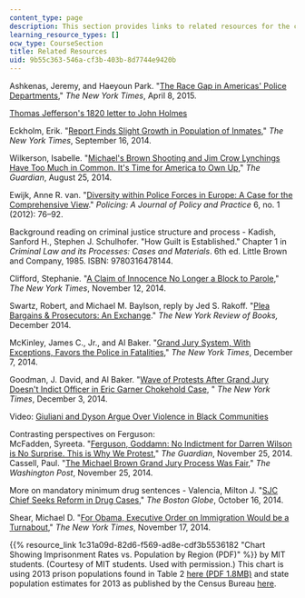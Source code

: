 ```yaml
---
content_type: page
description: This section provides links to related resources for the course.
learning_resource_types: []
ocw_type: CourseSection
title: Related Resources
uid: 9b55c363-546a-cf3b-403b-8d7744e9420b
---
```


Ashkenas, Jeremy, and Haeyoun Park. "[The Race Gap in Americas' Police Departments](http://www.nytimes.com/interactive/2014/09/03/us/the-race-gap-in-americas-police-departments.html)," _The New York Times_, April 8, 2015.

[Thomas Jefferson's 1820 letter to John Holmes](http://www.loc.gov/exhibits/jefferson/159.html)

Eckholm, Erik. "[Report Finds Slight Growth in Population of Inmates](http://www.nytimes.com/2014/09/17/us/number-of-prisoners-in-us-grew-slightly-in-2013-report-finds.html?smprod=nytcore-ipad&smid=nytcore-ipad-share&_r=0)," _The New York Times_, September 16, 2014.

Wilkerson, Isabelle. "[Michael's Brown Shooting and Jim Crow Lynchings Have Too Much in Common. It's Time for America to Own Up](http://www.theguardian.com/commentisfree/2014/aug/25/mike-brown-shooting-jim-crow-lynchings-in-common)," _The Guardian_, August 25, 2014.

Ewijk, Anne R. van. "[Diversity within Police Forces in Europe: A Case for the Comprehensive View](http://dx.doi.org/10.1093/police/par048)." _Policing: A Journal of Policy and Practice_ 6, no. 1 (2012): 76–92.

Background reading on criminal justice structure and process - Kadish, Sanford H., Stephen J. Schulhofer. "How Guilt is Established." Chapter 1 in _Criminal Law and its Processes: Cases and Materials_. 6th ed. Little Brown and Company, 1985. ISBN: 9780316478144.

Clifford, Stephanie. "[A Claim of Innocence No Longer a Block to Parole](http://www.nytimes.com/2014/11/13/nyregion/a-claim-of-innocence-is-no-longer-a-roadblock-to-parole.html?hp&action=click&pgtype=Homepage&module=second-column-region&region=top-news&WT.nav=top-news)," _The New York Times_, November 12, 2014.

Swartz, Robert, and Michael M. Baylson, reply by Jed S. Rakoff. "[Plea Bargains & Prosecutors: An Exchange](http://www.nybooks.com/articles/archives/2014/dec/18/plea-bargains-prosecutors-exchange/?insrc=hpma)." _The New York Review of Books,_ December 2014.

McKinley, James C., Jr., and Al Baker. "[Grand Jury System, With Exceptions, Favors the Police in Fatalities](http://www.nytimes.com/2014/12/08/nyregion/grand-juries-seldom-charge-police-officers-in-fatal-actions.html?hp&action=click&pgtype=Homepage&module=photo-spot-region&region=top-news&WT.nav=top-news&_r=0)," _The New York Times_, December 7, 2014.

Goodman, J. David, and Al Baker. "[Wave of Protests After Grand Jury Doesn't Indict Officer in Eric Garner Chokehold Case](http://www.nytimes.com/2014/12/04/nyregion/grand-jury-said-to-bring-no-charges-in-staten-island-chokehold-death-of-eric-garner.html), " _The New York Times_, December 3, 2014.

Video: [Giuliani and Dyson Argue Over Violence in Black Communities](http://www.nbcnews.com/storyline/michael-brown-shooting/giuliani-dyson-argue-over-violence-black-communities-n254431)

Contrasting perspectives on Ferguson:  
McFadden, Syreeta. "[Ferguson, Goddamn: No Indictment for Darren Wilson is No Surprise. This is Why We Protest](http://www.theguardian.com/commentisfree/2014/nov/24/ferguson-no-indictment-darren-wilson-protest)," _The Guardian_, November 25, 2014.  
Cassell, Paul. "[The Michael Brown Grand Jury Process Was Fair](http://www.washingtonpost.com/news/volokh-conspiracy/wp/2014/11/25/the-michael-brown-grand-jury-process-was-fair/)," _The Washington Post_, November 25, 2014.

More on mandatory minimum drug sentences - Valencia, Milton J. "[SJC Chief Seeks Reform in Drug Cases](http://www.bostonglobe.com/metro/2014/10/16/sjc-chief-justice-ralph-gants-criticizes-mandatory-minimum-sentences-for-drug-offenses/JGBiWv402c4r90il606CsI/story.html)," _The Boston Globe_, October 16, 2014.

Shear, Michael D. "[For Obama, Executive Order on Immigration Would be a Turnabout](http://www.nytimes.com/2014/11/18/us/by-using-executive-order-on-immigration-obama-would-reverse-long-held-stance.html?ref=us)," _The New York Times_, November 17, 2014.

{{% resource_link 1c31a09d-82d6-f569-ad8e-cdf3b5536182 "Chart Showing Imprisonment Rates vs. Population by Region (PDF)" %}} by MIT students. (Courtesy of MIT students. Used with permission.) This chart is using 2013 prison populations found in Table 2 [here (PDF 1.8MB)](http://www.bjs.gov/content/pub/pdf/p13.pdf) and state population estimates for 2013 as published by the Census Bureau [here](http://www.census.gov/programs-surveys/popest.html).